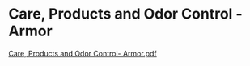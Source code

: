 # Care, Products and Odor Control - Armor

[Care, Products and Odor Control- Armor.pdf](Care,%20Products%20and%20Odor%20Control%20-%20Armor%205d56837f29044946bab698721319a996/Care_Products_and_Odor_Control-_Armor.pdf)